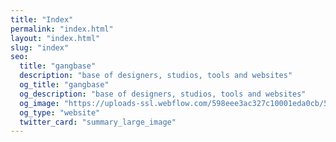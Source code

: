 ```yaml
---
title: "Index"
permalink: "index.html"
layout: "index.html"
slug: "index"
seo:
  title: "gangbase"
  description: "base of designers, studios, tools and websites"
  og_title: "gangbase"
  og_description: "base of designers, studios, tools and websites"
  og_image: "https://uploads-ssl.webflow.com/598eee3ac327c10001eda0cb/5f0c71ff4a3bf6abc544ccb3_opengraph.jpg"
  og_type: "website"
  twitter_card: "summary_large_image"
---
```

